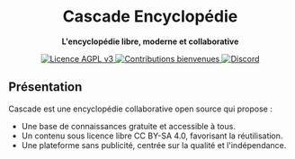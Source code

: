 <h1 align="center">Cascade Encyclopédie</h1>

<p align="center">
  <strong>L'encyclopédie libre, moderne et collaborative</strong>
</p>

<p align="center">
  <a href="https://github.com/cascade-encyclopedie/cascade/blob/main/LICENSE">
    <img src="https://img.shields.io/badge/Licence-AGPL%20v3-blue" alt="Licence AGPL v3" />
  </a>
  <a href="https://github.com/cascade-encyclopedie/cascade/issues">
    <img src="https://img.shields.io/badge/Contributions-Bienvenues-green" alt="Contributions bienvenues" />
  </a>
  <a href="INSERER_LIEN_DISCORD_VALIDE">
    <img src="https://img.shields.io/badge/Rejoignez-nous%20sur%20Discord-7289DA" alt="Discord" />
  </a>
</p>

## Présentation

Cascade est une encyclopédie collaborative open source qui propose :  
- Une base de connaissances gratuite et accessible à tous.  
- Un contenu sous licence libre CC BY-SA 4.0, favorisant la réutilisation.  
- Une plateforme sans publicité, centrée sur la qualité et l'indépendance.